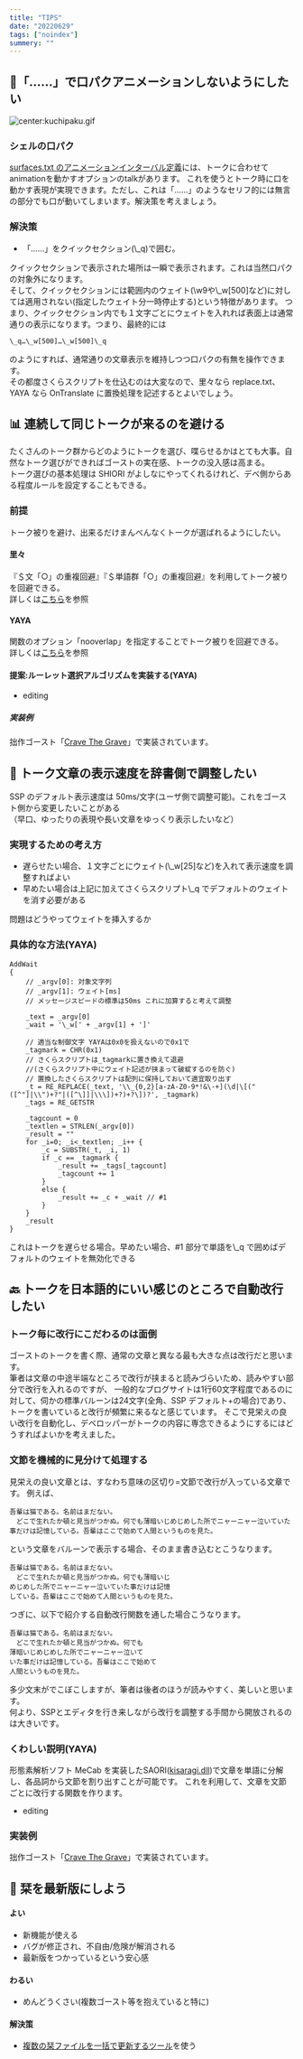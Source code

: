 ```yaml
---
title: "TIPS"
date: "20220629"
tags: ["noindex"]
summery: ""
---
```


## 💬「......」で口パクアニメーションしないようにしたい

![center:kuchipaku.gif](kuchipaku.gif)

### シェルの口パク

[surfaces.txt のアニメーションインターバル定義](http://ssp.shillest.net/ukadoc/manual/descript_shell_surfaces.html#introduction_animationinterval)には、トークに合わせてanimationを動かすオプションのtalkがあります。
これを使うとトーク時に口を動かす表現が実現できます。ただし、これは「……」のようなセリフ的には無言の部分でも口が動いてしまいます。解決策を考えましょう。

### 解決策

- 「……」をクイックセクション(\\\_q)で囲む。

クイックセクションで表示された場所は一瞬で表示されます。これは当然口パクの対象外になります。  
そして、クイックセクションには範囲内のウェイト(\\w9や\\\_w[500]など)に対しては適用されない(指定したウェイト分一時停止する)という特徴があります。
つまり、クイックセクション内でも１文字ごとにウェイトを入れれば表面上は通常通りの表示になります。つまり、最終的には

```
\_q…\_w[500]…\_w[500]\_q
```

のようにすれば、通常通りの文章表示を維持しつつ口パクの有無を操作できます。  
その都度さくらスクリプトを仕込むのは大変なので、里々なら replace.txt、YAYA なら OnTranslate に置換処理を記述するとよいでしょう。

## 📊 連続して同じトークが来るのを避ける

たくさんのトーク群からどのようにトークを選び、喋らせるかはとても大事。自然なトーク選びができればゴーストの実在感、トークの没入感は高まる。  
トーク選びの基本処理は SHIORI がよしなにやってくれるけれど、デベ側からある程度ルールを設定することもできる。

### 前提

トーク被りを避け、出来るだけまんべんなくトークが選ばれるようにしたい。

#### 里々

『＄文「○」の重複回避』『＄単語群「○」の重複回避』を利用してトーク被りを回避できる。  
詳しくは[こちら](http://soliton.sub.jp/satori/index.php?%E7%89%B9%E6%AE%8A%E5%A4%89%E6%95%B0#o772b719)を参照

#### YAYA

関数のオプション「nooverlap」を指定することでトーク被りを回避できる。  
詳しくは[こちら](https://emily.shillest.net/ayaya/?%E3%83%9E%E3%83%8B%E3%83%A5%E3%82%A2%E3%83%AB/%E6%96%87%E6%B3%95/2.%E9%96%A2%E6%95%B0#vce5bec3)を参照

#### 提案:ルーレット選択アルゴリズムを実装する(YAYA)

- editing

##### 実装例

拙作ゴースト「[Crave The Grave](https://github.com/apxxxxxxe/Haine/blob/main/ghost/master/yaya_rouletteselection.txt)」で実装されています。

## 🍃 トーク文章の表示速度を辞書側で調整したい

SSP のデフォルト表示速度は
50ms/文字(ユーザ側で調整可能)。これをゴースト側から変更したいことがある  
（早口、ゆったりの表現や長い文章をゆっくり表示したいなど）

### 実現するための考え方

- 遅らせたい場合、１文字ごとにウェイト(\\\_w\[25\]など)を入れて表示速度を調整すればよい
- 早めたい場合は上記に加えてさくらスクリプト\\\_q
  でデフォルトのウェイトを消す必要がある

問題はどうやってウェイトを挿入するか

### 具体的な方法(YAYA)

```
AddWait
{
    // _argv[0]: 対象文字列
    // _argv[1]: ウェイト[ms]
    // メッセージスピードの標準は50ms これに加算すると考えて調整

    _text = _argv[0]
    _wait = '\_w[' + _argv[1] + ']'

    // 適当な制御文字 YAYAは0x0を扱えないので0x1で
    _tagmark = CHR(0x1)
    // さくらスクリプトは_tagmarkに置き換えて退避
    //(さくらスクリプト中にウェイト記述が挟まって破綻するのを防ぐ)
    // 置換したさくらスクリプトは配列に保持しておいて適宜取り出す
    _t = RE_REPLACE(_text, '\\_{0,2}[a-zA-Z0-9*!&\-+](\d|\[("([^"]|\\")+?"|([^\]]|\\\])+?)+?\])?', _tagmark)
    _tags = RE_GETSTR

    _tagcount = 0
    _textlen = STRLEN(_argv[0])
    _result = ""
    for _i=0; _i<_textlen; _i++ {
        _c = SUBSTR(_t, _i, 1)
        if _c == _tagmark {
            _result += _tags[_tagcount]
            _tagcount += 1
        }
        else {
            _result += _c + _wait // #1
        }
    }
    _result
}

```

これはトークを遅らせる場合。早めたい場合、#1 部分で単語を\\\_q で囲めばデフォルトのウェイトを無効化できる

## 🔙 トークを日本語的にいい感じのところで自動改行したい

### トーク毎に改行にこだわるのは面倒

ゴーストのトークを書く際、通常の文章と異なる最も大きな点は改行だと思います。  
筆者は文章の中途半端なところで改行が挟まると読みづらいため、読みやすい部分で改行を入れるのですが、
一般的なブログサイトは1行60文字程度であるのに対して、伺かの標準バルーンは24文字(全角、SSP デフォルト+の場合)であり、トークを書いていると改行が頻繁に来るなと感じています。
そこで見栄えの良い改行を自動化し、デベロッパーがトークの内容に専念できるようにするにはどうすればよいかを考えました。

### 文節を機械的に見分けて処理する

見栄えの良い文章とは、すなわち意味の区切り=文節で改行が入っている文章です。
例えば、
```
吾輩は猫である。名前はまだない。
　どこで生れたか頓と見当がつかぬ。何でも薄暗いじめじめした所でニャーニャー泣いていた事だけは記憶している。吾輩はここで始めて人間というものを見た。
```
という文章をバルーンで表示する場合、そのまま書き込むとこうなります。
```
吾輩は猫である。名前はまだない。
　どこで生れたか頓と見当がつかぬ。何でも薄暗いじ
めじめした所でニャーニャー泣いていた事だけは記憶
している。吾輩はここで始めて人間というものを見た。
```
つぎに、以下で紹介する自動改行関数を通した場合こうなります。
```
吾輩は猫である。名前はまだない。
　どこで生れたか頓と見当がつかぬ。何でも
薄暗いじめじめした所でニャーニャー泣いて
いた事だけは記憶している。吾輩はここで始めて
人間というものを見た。
```
多少文末がでこぼこしますが、筆者は後者のほうが読みやすく、美しいと思います。  
何より、SSPとエディタを行き来しながら改行を調整する手間から開放されるのは大きいです。

### くわしい説明(YAYA)

形態素解析ソフト MeCab を実装したSAORI([kisaragi.dll](https://github.com/ponapalt/csaori))で文章を単語に分解し、各品詞から文節を割り出すことが可能です。
これを利用して、文章を文節ごとに改行する関数を作ります。

- editing

### 実装例

拙作ゴースト「[Crave The Grave](https://github.com/apxxxxxxe/Haine/blob/8f04e65e134431a3b2c6c884a35f287b5123d0bb/ghost/master/yaya_functions.txt#L168-L297)」で実装されています。

## 🔖 栞を最新版にしよう

#### よい

- 新機能が使える
- バグが修正され、不自由/危険が解消される
- 最新版をつかっているという安心感

#### わるい

- めんどうくさい(複数ゴースト等を抱えていると特に)

#### 解決策

- [複数の栞ファイルを一括で更新するツール](https://github.com/apxxxxxxe/shioriupdater)を使う
